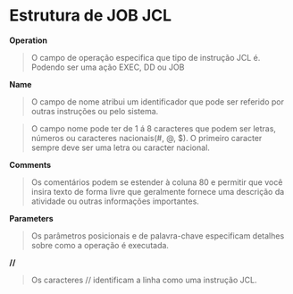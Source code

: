 # Estrutura de JOB JCL

**Operation**
> O campo de operação especifica que tipo de instrução JCL é. Podendo ser uma ação EXEC, DD ou JOB

**Name**
> O campo de nome atribui um identificador que pode ser referido por outras instruções ou pelo sistema.

> O campo nome pode ter de 1 á 8 caracteres que podem ser letras, números ou caracteres nacionais(#, @, $). O primeiro caracter sempre deve ser uma letra ou caracter nacional.

**Comments**
> Os comentários podem se estender à coluna 80 e permitir que você insira texto de forma livre que geralmente fornece uma descrição da atividade ou outras informações importantes.


**Parameters**
> Os parâmetros posicionais e de palavra-chave especificam detalhes sobre como a operação é executada.

**//**
> Os caracteres // identificam a linha como uma instrução JCL.
